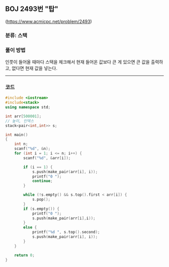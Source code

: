 ## BOJ 2493번 "탑"
(https://www.acmicpc.net/problem/2493)

### 분류: 스택

### 풀이 방법

인풋이 들어올 때마다 스택을 체크해서 현재 들어온 값보다 큰 게 있으면 큰 값을 출력하고, 없다면 현재 값을 넣는다.

----------

### 코드
```cpp
#include <iostream>
#include<stack>
using namespace std;

int arr[500001];
// 높이, 인덱스
stack<pair<int,int>> s;

int main()
{
	int n;
	scanf("%d", &n);
	for (int i = 1; i <= n; i++) {
		scanf("%d", &arr[i]);

		if (i == 1) {
			s.push(make_pair(arr[i], i));
			printf("0 ");
			continue;
		}

		while (!s.empty() && s.top().first < arr[i]) {
			s.pop();
		}
		if (s.empty()) {
			printf("0 ");
			s.push(make_pair(arr[i],i));
		}
		else {
			printf("%d ", s.top().second);
			s.push(make_pair(arr[i], i));
		}
	}

	return 0;
}
```

